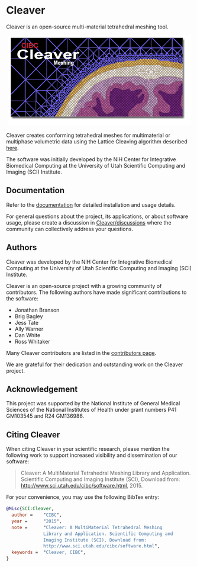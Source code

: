 # Cleaver

Cleaver is an open-source multi-material tetrahedral meshing tool.

<p align="center">
  <img src="docs/_static/images/splash.png"/>
</p>

Cleaver creates conforming tetrahedral meshes for multimaterial or multiphase volumetric data using the Lattice Cleaving algorithm described [here](https://cleaver.readthedocs.io/en/latest/about.html#method).

The software was initially developed by the NIH Center for Integrative Biomedical Computing at the University of Utah Scientific Computing and Imaging (SCI) Institute.

## Documentation

Refer to the [documentation](https://cleaver.readthedocs.io) for detailed installation and usage details.

For general questions about the project, its applications, or about software usage, please create a discussion in [Cleaver/discussions](https://github.com/SCIInstitute/Cleaver/discussions) where the community can collectively address your questions.

## Authors

Cleaver was developed by the NIH Center for Integrative Biomedical Computing at the University of Utah Scientific Computing and Imaging (SCI) Institute.

Cleaver is an open-source project with a growing community of contributors. The following authors have made significant contributions to the software:

* Jonathan Branson
* Brig Bagley
* Jess Tate
* Ally Warner
* Dan White
* Ross Whitaker

Many Cleaver contributors are listed in the [contributors page](https://github.com/SCIInstitute/Cleaver/graphs/contributors).

We are grateful for their dedication and outstanding work on the Cleaver project.

## Acknowledgement

This project was supported by the National Institute of General Medical Sciences of the National Institutes of Health under grant numbers P41 GM103545 and R24 GM136986.

## Citing Cleaver

When citing Cleaver in your scientific research, please mention the following work to support increased visibility and dissemination of our software:

> Cleaver: A MultiMaterial Tetrahedral Meshing Library and Application. Scientific Computing and Imaging Institute (SCI), Download from: http://www.sci.utah.edu/cibc/software.html, 2015.

For your convenience, you may use the following BibTex entry:

```bibtex
@Misc{SCI:Cleaver,
  author =    "CIBC",
  year =      "2015",
  note =      "Cleaver: A MultiMaterial Tetrahedral Meshing
              Library and Application. Scientific Computing and
              Imaging Institute (SCI), Download from:
              http://www.sci.utah.edu/cibc/software.html",
  keywords =  "Cleaver, CIBC",
}
```
